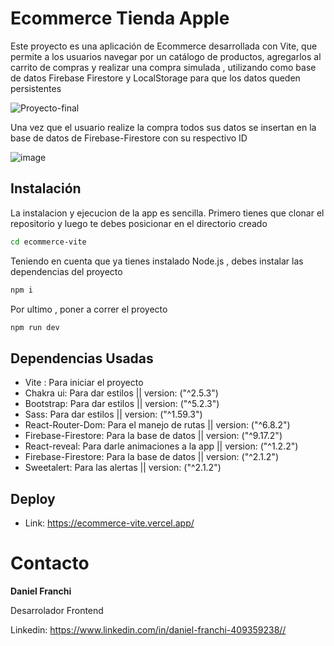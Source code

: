 # Ecommerce Tienda Apple 
Este proyecto es una aplicación de Ecommerce desarrollada con Vite, que permite a los usuarios navegar por un catálogo de productos, agregarlos al carrito de compras y realizar una compra simulada , utilizando como base de datos Firebase Firestore y LocalStorage para que los datos queden persistentes

![Proyecto-final](https://user-images.githubusercontent.com/102195964/227322783-f47c0917-d5fa-4fb9-aea5-a010d6e6f0ba.gif)

Una vez que el usuario realize la compra todos sus datos se insertan en la base de datos de Firebase-Firestore con su respectivo ID

![image](https://user-images.githubusercontent.com/102195964/227327856-3f89569f-e4d1-48f2-92bb-38fbb8b1374b.png)


## Instalación
La instalacion y ejecucion de la app es sencilla. Primero tienes que clonar el repositorio y luego te debes posicionar en el directorio creado 
```bash
cd ecommerce-vite
```
Teniendo en cuenta que ya tienes instalado Node.js , debes instalar las dependencias del proyecto
```bash
npm i
```
Por ultimo , poner a correr el proyecto
```bash
npm run dev
```
## Dependencias Usadas

- Vite : Para iniciar el proyecto
- Chakra ui: Para dar estilos || version: ("^2.5.3")
- Bootstrap: Para dar estilos || version: ("^5.2.3")
- Sass: Para dar estilos || version: ("^1.59.3")
- React-Router-Dom: Para el manejo de rutas  || version: ("^6.8.2")
- Firebase-Firestore: Para la base de datos  || version: ("^9.17.2")
- React-reveal: Para darle animaciones a la app  || version: ("^1.2.2")
- Firebase-Firestore: Para la base de datos || version: ("^2.1.2")
- Sweetalert: Para las alertas || version: ("^2.1.2")


## Deploy 
- Link: https://ecommerce-vite.vercel.app/
# Contacto 
**Daniel Franchi**

Desarrolador Frontend

 Linkedin: https://www.linkedin.com/in/daniel-franchi-409359238//
